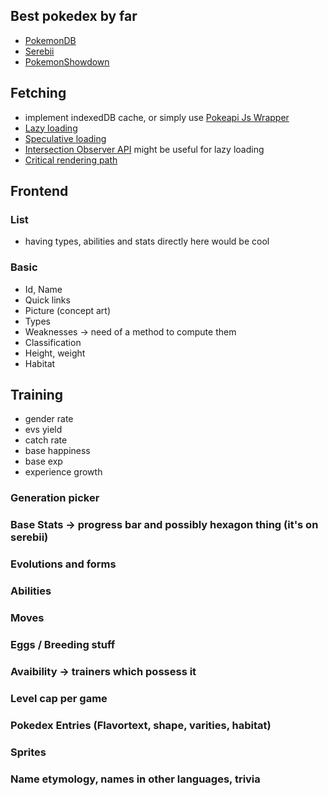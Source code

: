 ## Best pokedex by far
- [PokemonDB](https://pokemondb.net/pokedex)
- [Serebii](https://www.serebii.net/pokemon/)
- [PokemonShowdown](https://dex.pokemonshowdown.com/pokemon/)

## Fetching 
- implement indexedDB cache, or simply use [Pokeapi Js Wrapper](https://github.com/PokeAPI/pokeapi-js-wrapper)
- [Lazy loading](https://developer.mozilla.org/en-US/docs/Web/Performance/Lazy_loading)
- [Speculative loading](https://developer.mozilla.org/en-US/docs/Web/Performance/Speculative_loading)
- [Intersection Observer API](https://developer.mozilla.org/en-US/docs/Web/API/Intersection_Observer_API) might be useful for lazy loading
- [Critical rendering path](https://developer.mozilla.org/en-US/docs/Web/Performance/Critical_rendering_path)

## Frontend
### List
- having types, abilities and stats directly here would be cool

### Basic 
- Id, Name
- Quick links
- Picture (concept art)
- Types
- Weaknesses -> need of a method to compute them
- Classification
- Height, weight
- Habitat

## Training
- gender rate 
- evs yield
- catch rate
- base happiness
- base exp
- experience growth

### Generation picker

### Base Stats -> progress bar and possibly hexagon thing (it's on serebii)
### Evolutions and forms

### Abilities
### Moves
### Eggs / Breeding stuff


### Avaibility -> trainers which possess it
### Level cap per game

### Pokedex Entries (Flavortext, shape, varities, habitat)
### Sprites

### Name etymology, names in other languages, trivia
